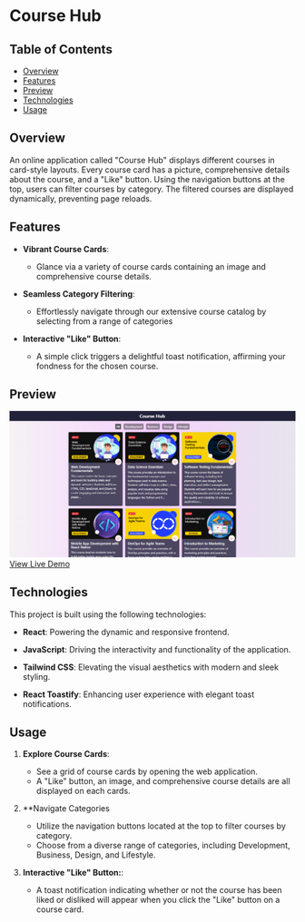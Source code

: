 # Course Hub

## Table of Contents
- [Overview](#overview)
- [Features](#features)
- [Preview](#preview)
- [Technologies](#technologies)
- [Usage](#usage)

## Overview

An online application called "Course Hub" displays different courses in card-style layouts. Every course card has a picture, comprehensive details about the course, and a "Like" button. 
Using the navigation buttons at the top, users can filter courses by category. The filtered courses are displayed dynamically, preventing page reloads.

## Features

- **Vibrant Course Cards**:
  - Glance via a variety of course cards containing an image and comprehensive course details.
  
- **Seamless Category Filtering**:
  - Effortlessly navigate through our extensive course catalog by selecting from a range of categories
  
- **Interactive "Like" Button**:
  - A simple click triggers a delightful toast notification, affirming your fondness for the chosen course.

## Preview

![image](https://github.com/Astha86/Course-Hub/blob/main/public/preview.png)
[View Live Demo](https://course-hub-byastha.netlify.app/)

## Technologies

This project is built using the following technologies:

- **React**: Powering the dynamic and responsive frontend.
  
- **JavaScript**:  Driving the interactivity and functionality of the application.
  
- **Tailwind CSS**:  Elevating the visual aesthetics with modern and sleek styling.
  
- **React Toastify**:  Enhancing user experience with elegant toast notifications.


## Usage

1. **Explore Course Cards**:
   -  See a grid of course cards by opening the web application.
   -  A "Like" button, an image, and comprehensive course details are all displayed on each cards.

2. **Navigate Categories
   - Utilize the navigation buttons located at the top to filter courses by category.
   - Choose from a diverse range of categories, including Development, Business, Design, and Lifestyle.

3. **Interactive "Like" Button:**:
   - A toast notification indicating whether or not the course has been liked or disliked will appear when you click the "Like" button on a course card.
